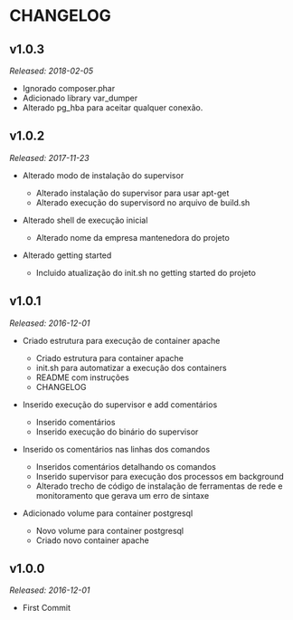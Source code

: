 # CHANGELOG

## v1.0.3

_Released: 2018-02-05_

- Ignorado composer.phar
- Adicionado library var_dumper
- Alterado pg_hba para aceitar qualquer conexão.


## v1.0.2

_Released: 2017-11-23_

-  Alterado modo de instalação do supervisor
    - Alterado instalação do supervisor para usar apt-get
    - Alterado execução do supervisord no arquivo de build.sh

- Alterado shell de execução inicial
    - Alterado nome da empresa mantenedora do projeto

- Alterado getting started
    - Incluido atualização do init.sh no getting started do projeto


## v1.0.1

_Released: 2016-12-01_

- Criado estrutura para execução de container apache
    - Criado estrutura para container apache
    - init.sh para automatizar a execução dos containers
    - README com instruções
    - CHANGELOG

- Inserido execução do supervisor e add comentários
    - Inserido comentários
    - Inserido execução do binário do supervisor

- Inserido os comentários nas linhas dos comandos
    - Inseridos comentários detalhando os comandos
    - Inserido supervisor para execução dos processos em background
    - Alterado trecho de código de instalação de ferramentas de rede
      e monitoramento que gerava um erro de sintaxe

- Adicionado volume para container postgresql
    - Novo volume para container postgresql
    - Criado novo container apache

## v1.0.0

_Released: 2016-12-01_

- First Commit